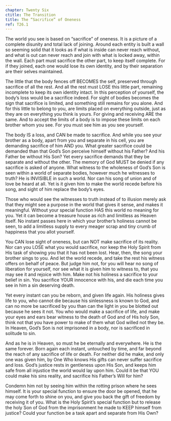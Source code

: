 ```yaml
---
chapter: Twenty Six
ctitle: The Transition
title: The “Sacrifice” of Oneness
ref: T26.1
---
```


The world you see is based on “sacrifice” of oneness. It is a picture of
a complete disunity and total lack of joining. Around each entity is
built a wall so seeming solid that it looks as if what is inside can
never reach without, and what is out can never reach and join with what
is locked away, within the wall. Each part must sacrifice the other
part, to keep itself complete. For if they joined, each one would lose
its own identity, and by their separation are their selves maintained.

The little that the body fences off BECOMES the self, preserved through
sacrifice of all the rest. And all the rest must LOSE this little part,
remaining incomplete to keep its own identity intact. In this
perception of yourself, the body’s loss would be a sacrifice indeed. For
sight of bodies becomes the sign that sacrifice is limited, and
something still remains for you alone. And for this little to belong to
you, are limits placed on everything outside, just as they are on
everything you think is yours. For giving and receiving ARE the same.
And to accept the limits of a body is to impose these limits on each
brother whom you see. For you must see him as you see yourself.

The body IS a loss, and CAN be made to sacrifice. And while you see your
brother as a body, apart from you and separate in his cell, you are
demanding sacrifice of him AND you. What greater sacrifice could be
demanded than that God’s Son perceive himself without his Father? And
his Father be without His Son? Yet every sacrifice demands that they be
separate and without the other. The memory of God MUST be denied if any
sacrifice is asked of anyone. What witness to the wholeness of God’s Son
is seen within a world of separate bodies, however much he witnesses to
truth? He is INVISIBLE in such a world. Nor can his song of union and of
love be heard at all. Yet is it given him to make the world recede before
his song, and sight of him replace the body’s eyes.

Those who would see the witnesses to truth instead of to illusion merely
ask that they might see a purpose in the world that gives it sense, and
makes it meaningful. Without your special function HAS this world no
meaning for you. Yet it can become a treasure house as rich and
limitless as Heaven itself. No instant passes here in which your
brother’s holiness cannot be seen, to add a limitless supply to every
meager scrap and tiny crumb of happiness that you allot yourself.

You CAN lose sight of oneness, but can NOT make sacrifice of its
reality. Nor can you LOSE what you would sacrifice, nor keep the Holy
Spirit from His task of showing you that it has not been lost. Hear,
then, the song your brother sings to you. And let the world recede, and
take the rest his witness offers on behalf of peace. But judge him not,
for you will hear no song of liberation for yourself, nor see what it is
given him to witness to, that you may see it and rejoice with him. Make
not his holiness a sacrifice to your belief in sin. You sacrifice YOUR
innocence with his, and die each time you see in him a sin deserving
death.

Yet every instant can you be reborn, and given life again. His holiness
gives life to you, who cannot die because his sinlessness is known to
God, and can no more be sacrificed by you than can the light in you be
blotted out because he sees it not. You who would make a sacrifice of
life, and make your eyes and ears bear witness to the death of God and
of His holy Son, think not that you have power to make of them what God
willed not they be. In Heaven, God’s Son is not imprisoned in a body,
nor is sacrificed in solitude to sin.

And as he is in Heaven, so must he be eternally and everywhere. He is
the same forever. Born again each instant, untouched by time, and far
beyond the reach of any sacrifice of life or death. For neither did he
make, and only one was given him, by One Who knows His gifts can never
suffer sacrifice and loss. God’s justice rests in gentleness upon His
Son, and keeps him safe from all injustice the world would lay upon him.
Could it be that YOU could make his sins reality, and sacrifice his
Father’s Will for him?

Condemn him not by seeing him within the rotting prison where he sees
himself. It is your special function to ensure the door be opened, that
he may come forth to shine on you, and give you back the gift of freedom
by receiving it of you. What is the Holy Spirit’s special function but
to release the holy Son of God from the imprisonment he made to KEEP
himself from justice? Could your function be a task apart and separate
from His Own?

